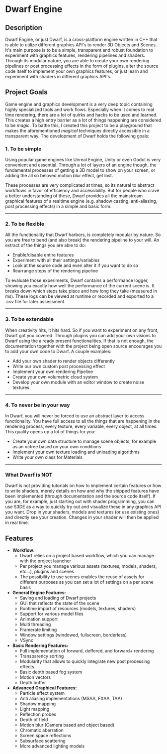 # Dwarf Engine

## Description

Dwarf Engine, or just Dwarf, is a cross-platform engine written in C++ that is able to utilize different graphics API's to render 3D Objects and Scenes. It's main purpose is to be a simple, transparent and robust foundation to experiment with graphics features, rendering pipelines and shaders. Through its modular nature, you are able to create your own rendering pipelines or post processing effects in the form of plugins, alter the source code itself to implement your own graphics features, or just learn and experiment with shaders in different graphics API's.

## Project Goals

Game engine and graphics development is a very deep topic containing highly specialized tools and work flows. Especially when it comes to real time rendering, there are a lot of quirks and hacks to be used and learned. This creates a high entry barrier as a lot of things happening are considered to be _magic_. To battle this, I created this project to be a playground that makes the aforementioned _magical_ techniques directly accessible in a transparent way. The development of Dwarf holds the following goals:

### 1. To be simple

Using popular game engines like Unreal Engine, Unity or even Godot is very convenient and essential. Through a lot of layers of an engine though, the fundamental processes of getting a 3D model to show on your screen, or adding the all so beloved motion blur effect, get lost.

These processes are very complicated at times, so its natural to abstract workflows in favor of efficiency and accessibility. But for people who crave a better understanding of these, Dwarf provides all the mainstream graphical features of a realtime engine (e.g. shadow casting, anti-aliasing, post processing effects) in a simple and basic form.

---

### 2. To be flexible

All the functionality that Dwarf harbors, is completely modular by nature. So you are free to bend (and also break) the rendering pipeline to your will. An extract of the things you are able to do:

- Enable/disable entire features
- Experiment with all their settings/variables
- Look at the source code and even alter it if you want to do so
- Rearrange steps of the rendering pipeline

To evaluate those experiments, Dwarf contains a performance logger, showing you exactly how well the performance of the current scene is. It breaks down which steps take place and how long they take (measured in ms). These logs can be viewed at runtime or recorded and exported to a .csv file for later assessment.

---

### 3. To be extendable

When creativity hits, it hits hard. So if you want to experiment on any front, Dwarf got you covered. Through plugins you can add your own visions to Dwarf using the already present functionalities. If that is not enough, the documentation together with the project being open source encourages you to add your own code to Dwarf. A couple examples:

- Add your own shader to render objects differently
- Write our own custom post processing effect
- Implement your own rendering Pipeline
- Create your own volumetric cloud system
- Develop your own module with an editor window to create noise textures 

---

### 4. To never be in your way

In Dwarf, you will never be forced to use an abstract layer to access functionality. You have full access to all the things that are happening in the rendering process, every texture, every variable, every object, at all times. This quality opens up a lot of things for you:

- Create your own data structure to manage scene objects, for example as an octree based on your own conditions
- Implement your own texture loading and unloading algorithms
- Write your own class for Materials

---

### What Dwarf is NOT

Dwarf is not providing tutorials on how to implement certain features or how to write shaders, merely details on how and why the shipped features have been implemented (through documentation and the source code itself). If you are, for example, just starting out with shader programming, you can use S3DE as a way to quickly try out and visualize these in any graphics API you want. Drop in your shaders, models and textures (or use existing ones) and directly see your creation. Changes in your shader will then be applied in real time.

## Features

- **Workflow:**
  - Dwarf relies on a project based workflow, which you can manage with the project launcher
  - Per project you manage various assets (textures, models, shaders, etc...), plugins and scenes
  - The possibility to use scenes enables the reuse of assets for different purposes as you can set a lot of settings on a per scene basis
- **General Engine Features:**
  - Saving and loading of Dwarf projects
  - GUI that reflects the state of the scene
  - Runtime import of resources (models, textures, shaders)
  - Support for various model files
  - Animation support
  - Multi threading
  - Framerate limiting
  - Window settings (windowed, fullscreen, borderless)
  - VSync
- **Basic Rendering Features:**
  - Full implementation of forward, deffered, and forward+ rendering
  - Transparency sorting
  - Modularity that allows to quickly integrate new post processing effects
  - Basic depth based fog system
  - Motion vectors
  - Depth buffer
- **Advanced Graphical Features:**
  - Particle effect system
  - Anti aliasing implementations (MSAA, FXAA, TAA)
  - Shadow mapping
  - Light mapping
  - Reflection probes
  - Depth of field
  - Motion blur (Camera based and object based)
  - Chromatic aberration
  - Screen space reflections
  - Subsurface scattering
  - More advanced lighting models
